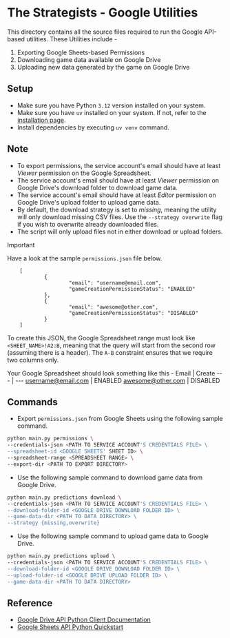 # The Strategists - Google Utilities

This directory contains all the source files required to run the Google API-based utilities. These Utilities include -
1. Exporting Google Sheets-based Permissions
2. Downloading game data available on Google Drive
3. Uploading new data generated by the game on Google Drive

## Setup
- Make sure you have Python `3.12` version installed on your system.
- Make sure you have `uv` installed on your system. If not, refer to the [installation page](https://docs.astral.sh/uv/getting-started/installation/).
- Install dependencies by executing `uv venv` command.

## Note
- To export permissions, the service account's email should have at least _Viewer_ permission on the Google Spreadsheet.
- The service account's email should have at least _Viewer_ permission on Google Drive's download folder to download game data.
- The service account's email should have at least _Editor_ permission on Google Drive's upload folder to upload game data.
- By default, the download strategy is set to _missing_, meaning the utility will only download missing CSV files. Use the `--strategy overwrite` flag if you wish to overwrite already downloaded files.
- The script will only upload files not in either download or upload folders.

> [!IMPORTANT]
> Have a look at the sample `permissions.json` file below.
>
>         [
>                 {
>                         "email": "username@email.com",
>                         "gameCreationPermissionStatus": "ENABLED"
>                 },
>                 {
>                         "email": "awesome@other.com",
>                         "gameCreationPermissionStatus": "DISABLED"
>                 }
>         ]
>
> To create this JSON, the Google Spreadsheet range must look like `<SHEET_NAME>!A2:B`, meaning that the query will start from the second row (assuming there is a header). The `A-B` constraint ensures that we require two columns only.
>
> Your Google Spreadsheet should look something like this -
> Email | Create
> --- | ---
> username@email.com | ENABLED
> awesome@other.com | DISABLED

## Commands
- Export `permissions.json` from Google Sheets using the following sample command.

```bash
python main.py permissions \
--credentials-json <PATH TO SERVICE ACCOUNT'S CREDENTIALS FILE> \
--spreadsheet-id <GOOGLE SHEETS' SHEET ID> \
--spreadsheet-range <SPREADSHEET RANGE> \
--export-dir <PATH TO EXPORT DIRECTORY>
```

- Use the following sample command to download game data from Google Drive.

```bash
python main.py predictions download \
--credentials-json <PATH TO SERVICE ACCOUNT'S CREDENTIALS FILE> \
--download-folder-id <GOOGLE DRIVE DOWNLOAD FOLDER ID> \
--game-data-dir <PATH TO DATA DIRECTORY> \
--strategy {missing,overwrite}
```

- Use the following sample command to upload game data to Google Drive.

```bash
python main.py predictions upload \
--credentials-json <PATH TO SERVICE ACCOUNT'S CREDENTIALS FILE> \
--download-folder-id <GOOGLE DRIVE DOWNLOAD FOLDER ID> \
--upload-folder-id <GOOGLE DRIVE UPLOAD FOLDER ID> \
--game-data-dir <PATH TO DATA DIRECTORY>
```

## Reference
- [Google Drive API Python Client Documentation](https://developers.google.com/drive/api/guides/about-sdk)
- [Google Sheets API Python Quickstart](https://developers.google.com/sheets/api/quickstart/python)
